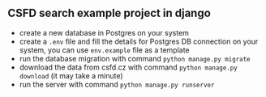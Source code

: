 ## CSFD search example project in django
* create a new database in Postgres on your system
* create a `.env` file and fill the details for Postgres DB connection on your system, 
you can use `env.example` file as a template
* run the database migration with command `python manage.py migrate`
* download the data from csfd.cz with command `python manage.py download` (it may take a minute)
* run the server with command `python manage.py runserver`